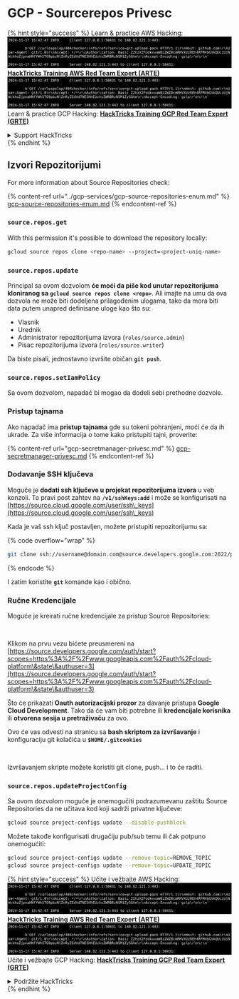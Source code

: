 # GCP - Sourcerepos Privesc

{% hint style="success" %}
Learn & practice AWS Hacking:<img src="../../../.gitbook/assets/image (1).png" alt="" data-size="line">[**HackTricks Training AWS Red Team Expert (ARTE)**](https://training.hacktricks.xyz/courses/arte)<img src="../../../.gitbook/assets/image (1).png" alt="" data-size="line">\
Learn & practice GCP Hacking: <img src="../../../.gitbook/assets/image (2).png" alt="" data-size="line">[**HackTricks Training GCP Red Team Expert (GRTE)**<img src="../../../.gitbook/assets/image (2).png" alt="" data-size="line">](https://training.hacktricks.xyz/courses/grte)

<details>

<summary>Support HackTricks</summary>

* Check the [**subscription plans**](https://github.com/sponsors/carlospolop)!
* **Join the** 💬 [**Discord group**](https://discord.gg/hRep4RUj7f) or the [**telegram group**](https://t.me/peass) or **follow** us on **Twitter** 🐦 [**@hacktricks\_live**](https://twitter.com/hacktricks\_live)**.**
* **Share hacking tricks by submitting PRs to the** [**HackTricks**](https://github.com/carlospolop/hacktricks) and [**HackTricks Cloud**](https://github.com/carlospolop/hacktricks-cloud) github repos.

</details>
{% endhint %}

## Izvori Repozitorijumi

For more information about Source Repositories check:

{% content-ref url="../gcp-services/gcp-source-repositories-enum.md" %}
[gcp-source-repositories-enum.md](../gcp-services/gcp-source-repositories-enum.md)
{% endcontent-ref %}

### `source.repos.get`

With this permission it's possible to download the repository locally:
```bash
gcloud source repos clone <repo-name> --project=<project-uniq-name>
```
### `source.repos.update`

Principal sa ovom dozvolom **će moći da piše kod unutar repozitorijuma kloniranog sa `gcloud source repos clone <repo>`**. Ali imajte na umu da ova dozvola ne može biti dodeljena prilagođenim ulogama, tako da mora biti data putem unapred definisane uloge kao što su:

* Vlasnik
* Urednik
* Administrator repozitorijuma izvora (`roles/source.admin`)
* Pisac repozitorijuma izvora (`roles/source.writer`)

Da biste pisali, jednostavno izvršite običan **`git push`**.

### `source.repos.setIamPolicy`

Sa ovom dozvolom, napadač bi mogao da dodeli sebi prethodne dozvole.

### Pristup tajnama

Ako napadač ima **pristup tajnama** gde su tokeni pohranjeni, moći će da ih ukrade. Za više informacija o tome kako pristupiti tajni, proverite:

{% content-ref url="gcp-secretmanager-privesc.md" %}
[gcp-secretmanager-privesc.md](gcp-secretmanager-privesc.md)
{% endcontent-ref %}

### Dodavanje SSH ključeva

Moguće je **dodati ssh ključeve u projekat repozitorijuma izvora** u veb konzoli. To pravi post zahtev na **`/v1/sshKeys:add`** i može se konfigurisati na [https://source.cloud.google.com/user/ssh\_keys](https://source.cloud.google.com/user/ssh\_keys)

Kada je vaš ssh ključ postavljen, možete pristupiti repozitorijumu sa:

{% code overflow="wrap" %}
```bash
git clone ssh://username@domain.com@source.developers.google.com:2022/p/<proj-name>/r/<repo-name>
```
{% endcode %}

I zatim koristite **`git`** komande kao i obično.

### Ručne Kredencijale

Moguće je kreirati ručne kredencijale za pristup Source Repositories:

<figure><img src="../../../.gitbook/assets/image (324).png" alt=""><figcaption></figcaption></figure>

Klikom na prvu vezu bićete preusmereni na [https://source.developers.google.com/auth/start?scopes=https%3A%2F%2Fwww.googleapis.com%2Fauth%2Fcloud-platform\&state\&authuser=3](https://source.developers.google.com/auth/start?scopes=https%3A%2F%2Fwww.googleapis.com%2Fauth%2Fcloud-platform\&state\&authuser=3)

Što će prikazati **Oauth autorizacijski prozor** za davanje pristupa **Google Cloud Development**. Tako da će vam biti potrebne ili **kredencijale korisnika** ili **otvorena sesija u pretraživaču** za ovo.

Ovo će vas odvesti na stranicu sa **bash skriptom za izvršavanje** i konfiguraciju git kolačića u **`$HOME/.gitcookies`**

<figure><img src="../../../.gitbook/assets/image (323).png" alt=""><figcaption></figcaption></figure>

Izvršavanjem skripte možete koristiti git clone, push... i to će raditi.

### `source.repos.updateProjectConfig`

Sa ovom dozvolom moguće je onemogućiti podrazumevanu zaštitu Source Repositories da ne učitava kod koji sadrži privatne ključeve:
```bash
gcloud source project-configs update --disable-pushblock
```
Možete takođe konfigurisati drugačiju pub/sub temu ili čak potpuno onemogućiti:
```bash
gcloud source project-configs update --remove-topic=REMOVE_TOPIC
gcloud source project-configs update --remove-topic=UPDATE_TOPIC
```
{% hint style="success" %}
Učite i vežbajte AWS Hacking:<img src="../../../.gitbook/assets/image (1).png" alt="" data-size="line">[**HackTricks Training AWS Red Team Expert (ARTE)**](https://training.hacktricks.xyz/courses/arte)<img src="../../../.gitbook/assets/image (1).png" alt="" data-size="line">\
Učite i vežbajte GCP Hacking: <img src="../../../.gitbook/assets/image (2).png" alt="" data-size="line">[**HackTricks Training GCP Red Team Expert (GRTE)**<img src="../../../.gitbook/assets/image (2).png" alt="" data-size="line">](https://training.hacktricks.xyz/courses/grte)

<details>

<summary>Podržite HackTricks</summary>

* Proverite [**planove pretplate**](https://github.com/sponsors/carlospolop)!
* **Pridružite se** 💬 [**Discord grupi**](https://discord.gg/hRep4RUj7f) ili [**telegram grupi**](https://t.me/peass) ili **pratite** nas na **Twitteru** 🐦 [**@hacktricks\_live**](https://twitter.com/hacktricks\_live)**.**
* **Podelite hakerske trikove slanjem PR-ova na** [**HackTricks**](https://github.com/carlospolop/hacktricks) i [**HackTricks Cloud**](https://github.com/carlospolop/hacktricks-cloud) github repozitorijume.

</details>
{% endhint %}
